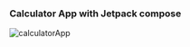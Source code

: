 ### Calculator App with Jetpack compose

![calculatorApp](https://github.com/oybekjon94/calculator-with-jetpackCompose/assets/91370134/22d82b65-7778-4d0f-9b64-ac9df3cbe1ed)

